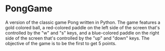 # PongGame
A version of the classic game Pong written in Python. The game features a gold colored ball, a red-colored paddle on the left side of the screen that's controlled by the "w" and "s" keys, and a blue-colored paddle on the right side of the screen that's controlled by the "up" and "down" keys. 
The objective of the game is to be the first to get 5 points.
